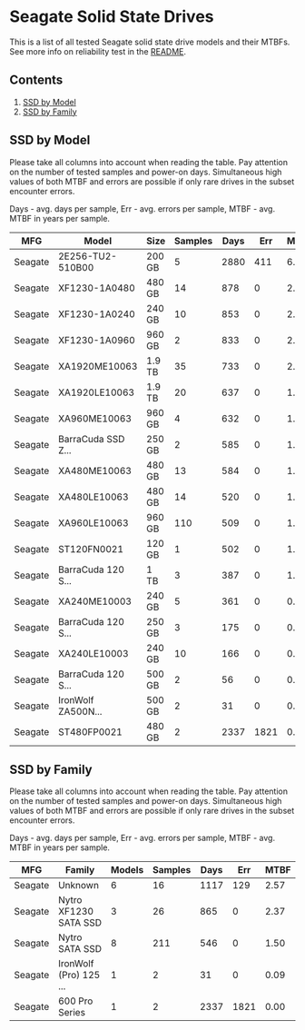 Seagate Solid State Drives
==========================

This is a list of all tested Seagate solid state drive models and their MTBFs. See
more info on reliability test in the [README](https://github.com/linuxhw/EnterpriseDrive).

Contents
--------

1. [ SSD by Model  ](#ssd-by-model)
2. [ SSD by Family ](#ssd-by-family)

SSD by Model
------------

Please take all columns into account when reading the table. Pay attention on the
number of tested samples and power-on days. Simultaneous high values of both MTBF
and errors are possible if only rare drives in the subset encounter errors.

Days - avg. days per sample,
Err  - avg. errors per sample,
MTBF - avg. MTBF in years per sample.

| MFG       | Model              | Size   | Samples | Days  | Err   | MTBF |
|-----------|--------------------|--------|---------|-------|-------|------|
| Seagate   | 2E256-TU2-510B00   | 200 GB | 5       | 2880  | 411   | 6.32   |
| Seagate   | XF1230-1A0480      | 480 GB | 14      | 878   | 0     | 2.41   |
| Seagate   | XF1230-1A0240      | 240 GB | 10      | 853   | 0     | 2.34   |
| Seagate   | XF1230-1A0960      | 960 GB | 2       | 833   | 0     | 2.28   |
| Seagate   | XA1920ME10063      | 1.9 TB | 35      | 733   | 0     | 2.01   |
| Seagate   | XA1920LE10063      | 1.9 TB | 20      | 637   | 0     | 1.75   |
| Seagate   | XA960ME10063       | 960 GB | 4       | 632   | 0     | 1.73   |
| Seagate   | BarraCuda SSD Z... | 250 GB | 2       | 585   | 0     | 1.60   |
| Seagate   | XA480ME10063       | 480 GB | 13      | 584   | 0     | 1.60   |
| Seagate   | XA480LE10063       | 480 GB | 14      | 520   | 0     | 1.43   |
| Seagate   | XA960LE10063       | 960 GB | 110     | 509   | 0     | 1.39   |
| Seagate   | ST120FN0021        | 120 GB | 1       | 502   | 0     | 1.38   |
| Seagate   | BarraCuda 120 S... | 1 TB   | 3       | 387   | 0     | 1.06   |
| Seagate   | XA240ME10003       | 240 GB | 5       | 361   | 0     | 0.99   |
| Seagate   | BarraCuda 120 S... | 250 GB | 3       | 175   | 0     | 0.48   |
| Seagate   | XA240LE10003       | 240 GB | 10      | 166   | 0     | 0.46   |
| Seagate   | BarraCuda 120 S... | 500 GB | 2       | 56    | 0     | 0.16   |
| Seagate   | IronWolf ZA500N... | 500 GB | 2       | 31    | 0     | 0.09   |
| Seagate   | ST480FP0021        | 480 GB | 2       | 2337  | 1821  | 0.00   |

SSD by Family
-------------

Please take all columns into account when reading the table. Pay attention on the
number of tested samples and power-on days. Simultaneous high values of both MTBF
and errors are possible if only rare drives in the subset encounter errors.

Days - avg. days per sample,
Err  - avg. errors per sample,
MTBF - avg. MTBF in years per sample.

| MFG       | Family                 | Models | Samples | Days  | Err   | MTBF |
|-----------|------------------------|--------|---------|-------|-------|------|
| Seagate   | Unknown                | 6      | 16      | 1117  | 129   | 2.57   |
| Seagate   | Nytro XF1230 SATA SSD  | 3      | 26      | 865   | 0     | 2.37   |
| Seagate   | Nytro SATA SSD         | 8      | 211     | 546   | 0     | 1.50   |
| Seagate   | IronWolf (Pro) 125 ... | 1      | 2       | 31    | 0     | 0.09   |
| Seagate   | 600 Pro Series         | 1      | 2       | 2337  | 1821  | 0.00   |
